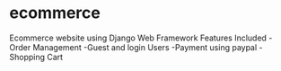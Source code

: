 # ecommerce
 Ecommerce website using Django Web Framework
 Features Included
 -Order Management 
 -Guest and login Users
 -Payment using paypal
 -Shopping Cart

